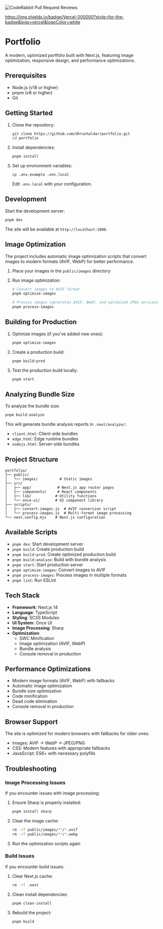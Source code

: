 ![CodeRabbit Pull Request Reviews](https://img.shields.io/coderabbit/prs/github/dhruvhaldar/portfolio?utm_source=oss&utm_medium=github&utm_campaign=dhruvhaldar%2Fportfolio&labelColor=171717&color=FF570A&link=https%3A%2F%2Fcoderabbit.ai&label=CodeRabbit+Reviews)

https://img.shields.io/badge/Vercel-000000?style=for-the-badge&logo=vercel&logoColor=white

# Portfolio

A modern, optimized portfolio built with Next.js, featuring image optimization, responsive design, and performance optimizations.

## Prerequisites

- Node.js (v18 or higher)
- pnpm (v8 or higher)
- Git

## Getting Started

1. Clone the repository:
   ```bash
   git clone https://github.com/dhruvhaldar/portfolio.git
   cd portfolio
   ```

2. Install dependencies:
   ```bash
   pnpm install
   ```

3. Set up environment variables:
   ```bash
   cp .env.example .env.local
   ```
   Edit `.env.local` with your configuration.

## Development

Start the development server:

```bash
pnpm dev
```

The site will be available at `http://localhost:3000`.

## Image Optimization

The project includes automatic image optimization scripts that convert images to modern formats (AVIF, WebP) for better performance.

1. Place your images in the `public/images` directory

2. Run image optimization:
   ```bash
   # Convert images to AVIF format
   pnpm optimize-images

   # Process images (generates AVIF, WebP, and optimized JPEG versions)
   pnpm process-images
   ```

## Building for Production

1. Optimize images (if you've added new ones):
   ```bash
   pnpm optimize-images
   ```

2. Create a production build:
   ```bash
   pnpm build:prod
   ```

3. Test the production build locally:
   ```bash
   pnpm start
   ```

## Analyzing Bundle Size

To analyze the bundle size:

```bash
pnpm build:analyze
```

This will generate bundle analysis reports in `.next/analyze/`:
- `client.html`: Client-side bundles
- `edge.html`: Edge runtime bundles
- `nodejs.html`: Server-side bundles

## Project Structure

```
portfolio/
├── public/
│   └── images/          # Static images
├── src/
│   ├── app/            # Next.js app router pages
│   ├── components/     # React components
│   ├── lib/           # Utility functions
│   └── once-ui/       # UI component library
├── scripts/
│   ├── convert-images.js  # AVIF conversion script
│   └── process-images.js  # Multi-format image processing
└── next.config.mjs    # Next.js configuration
```

## Available Scripts

- `pnpm dev`: Start development server
- `pnpm build`: Create production build
- `pnpm build:prod`: Create optimized production build
- `pnpm build:analyze`: Build with bundle analysis
- `pnpm start`: Start production server
- `pnpm optimize-images`: Convert images to AVIF
- `pnpm process-images`: Process images in multiple formats
- `pnpm lint`: Run ESLint

## Tech Stack

- **Framework**: Next.js 14
- **Language**: TypeScript
- **Styling**: SCSS Modules
- **UI System**: Once UI
- **Image Processing**: Sharp
- **Optimization**: 
  - SWC Minification
  - Image optimization (AVIF, WebP)
  - Bundle analysis
  - Console removal in production

## Performance Optimizations

- Modern image formats (AVIF, WebP) with fallbacks
- Automatic image optimization
- Bundle size optimization
- Code minification
- Dead code elimination
- Console removal in production

## Browser Support

The site is optimized for modern browsers with fallbacks for older ones:
- Images: AVIF → WebP → JPEG/PNG
- CSS: Modern features with appropriate fallbacks
- JavaScript: ES6+ with necessary polyfills

## Troubleshooting

### Image Processing Issues

If you encounter issues with image processing:

1. Ensure Sharp is properly installed:
   ```bash
   pnpm install sharp
   ```

2. Clear the image cache:
   ```bash
   rm -rf public/images/**/*.avif
   rm -rf public/images/**/*.webp
   ```

3. Run the optimization scripts again

### Build Issues

If you encounter build issues:

1. Clear Next.js cache:
   ```bash
   rm -rf .next
   ```

2. Clean install dependencies:
   ```bash
   pnpm clean-install
   ```

3. Rebuild the project:
   ```bash
   pnpm build
   ```
